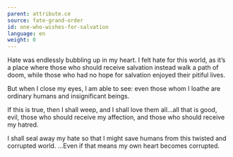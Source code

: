 ```yaml
---
parent: attribute.ce
source: fate-grand-order
id: one-who-wishes-for-salvation
language: en
weight: 0
---
```


Hate was endlessly bubbling up in my heart. I felt hate for this world, as it’s a place where those who should receive salvation instead walk a path of doom, while those who had no hope for salvation enjoyed their pitiful lives.

But when I close my eyes, I am able to see: even those whom I loathe are ordinary humans and insignificant beings.

If this is true, then I shall weep, and I shall love them all…all that is good, evil, those who should receive my affection, and those who should receive my hatred.

I shall seal away my hate so that I might save humans from this twisted and corrupted world.
…Even if that means my own heart becomes corrupted.
